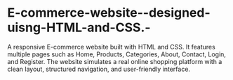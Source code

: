 # E-commerce-website--designed-uisng-HTML-and-CSS.-
A responsive E-commerce website built with HTML and CSS. It features multiple pages such as Home, Products, Categories, About, Contact, Login, and Register. The website simulates a real online shopping platform with a clean layout, structured navigation, and user-friendly interface.

